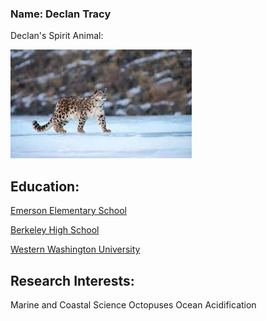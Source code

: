 ### Name: Declan Tracy

Declan's Spirit Animal:

![Declan's Spirit Animal](download.jfif "Snow Leopard(Declan's Spirit Animal)")

## Education:

[Emerson Elementary School](https://emersonelementary.org/)

[Berkeley High School](https://bhs.berkeleyschools.net/)

[Western Washington University](https://www.wwu.edu/)


## Research Interests:

Marine and Coastal Science
Octopuses
Ocean Acidification
